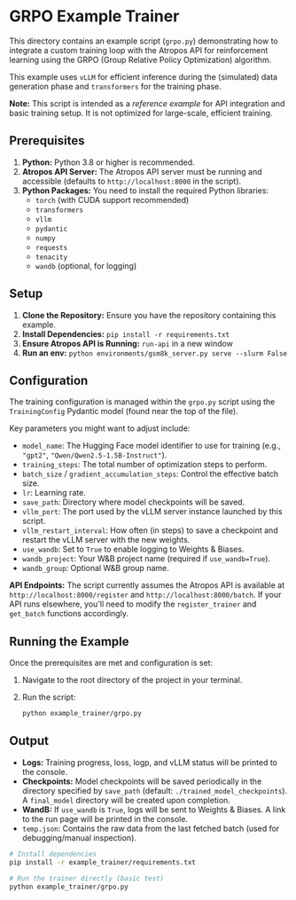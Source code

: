 # GRPO Example Trainer

This directory contains an example script (`grpo.py`) demonstrating how to integrate a custom training loop with the Atropos API for reinforcement learning using the GRPO (Group Relative Policy Optimization) algorithm.

This example uses `vLLM` for efficient inference during the (simulated) data generation phase and `transformers` for the training phase.

**Note:** This script is intended as a *reference example* for API integration and basic training setup. It is not optimized for large-scale, efficient training.

## Prerequisites

1.  **Python:** Python 3.8 or higher is recommended.
2.  **Atropos API Server:** The Atropos API server must be running and accessible (defaults to `http://localhost:8000` in the script).
3.  **Python Packages:** You need to install the required Python libraries:
    *   `torch` (with CUDA support recommended)
    *   `transformers`
    *   `vllm`
    *   `pydantic`
    *   `numpy`
    *   `requests`
    *   `tenacity`
    *   `wandb` (optional, for logging)

## Setup

1.  **Clone the Repository:** Ensure you have the repository containing this example.
2.  **Install Dependencies:** `pip install -r requirements.txt`
3.  **Ensure Atropos API is Running:** `run-api` in a new window
4.  **Run an env:** `python environments/gsm8k_server.py serve --slurm False`

## Configuration

The training configuration is managed within the `grpo.py` script using the `TrainingConfig` Pydantic model (found near the top of the file).

Key parameters you might want to adjust include:

*   `model_name`: The Hugging Face model identifier to use for training (e.g., `"gpt2"`, `"Qwen/Qwen2.5-1.5B-Instruct"`).
*   `training_steps`: The total number of optimization steps to perform.
*   `batch_size` / `gradient_accumulation_steps`: Control the effective batch size.
*   `lr`: Learning rate.
*   `save_path`: Directory where model checkpoints will be saved.
*   `vllm_port`: The port used by the vLLM server instance launched by this script.
*   `vllm_restart_interval`: How often (in steps) to save a checkpoint and restart the vLLM server with the new weights.
*   `use_wandb`: Set to `True` to enable logging to Weights & Biases.
*   `wandb_project`: Your W&B project name (required if `use_wandb=True`).
*   `wandb_group`: Optional W&B group name.

**API Endpoints:** The script currently assumes the Atropos API is available at `http://localhost:8000/register` and `http://localhost:8000/batch`. If your API runs elsewhere, you'll need to modify the `register_trainer` and `get_batch` functions accordingly.

## Running the Example

Once the prerequisites are met and configuration is set:

1.  Navigate to the root directory of the project in your terminal.
2.  Run the script:

    ```bash
    python example_trainer/grpo.py
    ```

## Output

*   **Logs:** Training progress, loss, logp, and vLLM status will be printed to the console.
*   **Checkpoints:** Model checkpoints will be saved periodically in the directory specified by `save_path` (default: `./trained_model_checkpoints`). A `final_model` directory will be created upon completion.
*   **WandB:** If `use_wandb` is `True`, logs will be sent to Weights & Biases. A link to the run page will be printed in the console.
*   `temp.json`: Contains the raw data from the last fetched batch (used for debugging/manual inspection).

```bash
# Install dependencies
pip install -r example_trainer/requirements.txt

# Run the trainer directly (basic test)
python example_trainer/grpo.py
